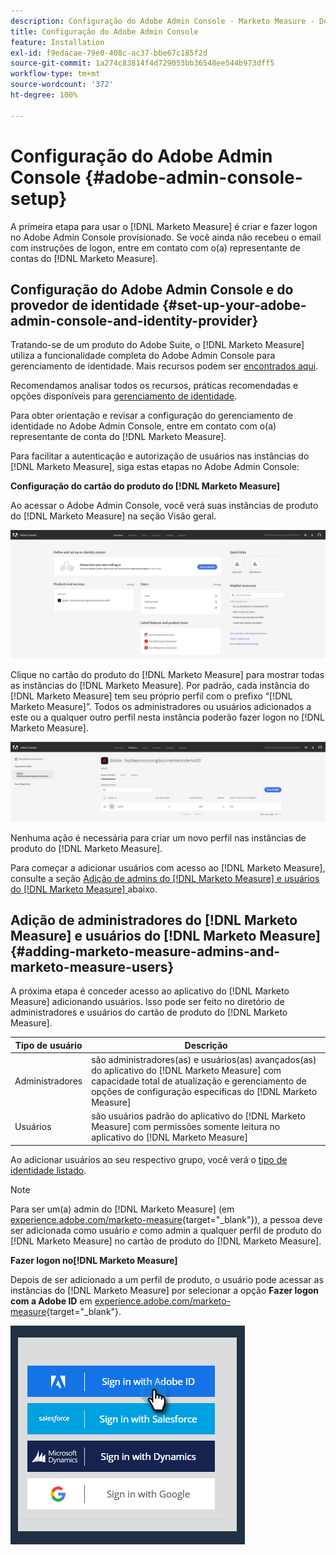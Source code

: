 ```yaml
---
description: Configuração do Adobe Admin Console - Marketo Measure - Documentação do produto
title: Configuração do Adobe Admin Console
feature: Installation
exl-id: f9edacae-79e0-408c-ac37-bbe67c185f2d
source-git-commit: 1a274c83814f4d729053bb36548ee544b973dff5
workflow-type: tm+mt
source-wordcount: '372'
ht-degree: 100%

---
```


# Configuração do Adobe Admin Console {#adobe-admin-console-setup}

A primeira etapa para usar o [!DNL Marketo Measure] é criar e fazer logon no Adobe Admin Console provisionado. Se você ainda não recebeu o email com instruções de logon, entre em contato com o(a) representante de contas do [!DNL Marketo Measure].

## Configuração do Adobe Admin Console e do provedor de identidade {#set-up-your-adobe-admin-console-and-identity-provider}

Tratando-se de um produto do Adobe Suite, o [!DNL Marketo Measure] utiliza a funcionalidade completa do Adobe Admin Console para gerenciamento de identidade. Mais recursos podem ser [encontrados aqui](https://helpx.adobe.com/br/enterprise/using/admin-console.html).

Recomendamos analisar todos os recursos, práticas recomendadas e opções disponíveis para [gerenciamento de identidade](https://helpx.adobe.com/br/enterprise/using/set-up-identity.html).

Para obter orientação e revisar a configuração do gerenciamento de identidade no Adobe Admin Console, entre em contato com o(a) representante de conta do [!DNL Marketo Measure].

Para facilitar a autenticação e autorização de usuários nas instâncias do [!DNL Marketo Measure], siga estas etapas no Adobe Admin Console:

**Configuração do cartão do produto do [!DNL Marketo Measure]**

Ao acessar o Adobe Admin Console, você verá suas instâncias de produto do [!DNL Marketo Measure] na seção Visão geral.

![](assets/adobe-admin-console-setup-1.png)

Clique no cartão do produto do [!DNL Marketo Measure] para mostrar todas as instâncias do [!DNL Marketo Measure]. Por padrão, cada instância do [!DNL Marketo Measure] tem seu próprio perfil com o prefixo “[!DNL Marketo Measure]”. Todos os administradores ou usuários adicionados a este ou a qualquer outro perfil nesta instância poderão fazer logon no [!DNL Marketo Measure].

![](assets/adobe-admin-console-setup-2.png)

Nenhuma ação é necessária para criar um novo perfil nas instâncias de produto do [!DNL Marketo Measure].

Para começar a adicionar usuários com acesso ao [!DNL Marketo Measure], consulte a seção [Adição de admins do  [!DNL Marketo Measure]  e usuários do  [!DNL Marketo Measure] ](#adding-marketo-measure-admins-and-marketo-measure-users) abaixo.

## Adição de administradores do [!DNL Marketo Measure] e usuários do [!DNL Marketo Measure] {#adding-marketo-measure-admins-and-marketo-measure-users}

A próxima etapa é conceder acesso ao aplicativo do [!DNL Marketo Measure] adicionando usuários. Isso pode ser feito no diretório de administradores e usuários do cartão de produto do [!DNL Marketo Measure].

| Tipo de usuário | Descrição |
|---|---|
| Administradores | são administradores(as) e usuários(as) avançados(as) do aplicativo do [!DNL Marketo Measure] com capacidade total de atualização e gerenciamento de opções de configuração específicas do [!DNL Marketo Measure] |
| Usuários | são usuários padrão do aplicativo do [!DNL Marketo Measure] com permissões somente leitura no aplicativo do [!DNL Marketo Measure] |

Ao adicionar usuários ao seu respectivo grupo, você verá o [tipo de identidade listado](https://helpx.adobe.com/br/enterprise/using/set-up-identity.html).

>[!NOTE]
>
>Para ser um(a) admin do [!DNL Marketo Measure] (em [experience.adobe.com/marketo-measure](https://experience.adobe.com/marketo-measure){target="_blank"}), a pessoa deve ser adicionada como usuário _e_ como admin a qualquer perfil de produto do [!DNL Marketo Measure] no cartão de produto do [!DNL Marketo Measure].

**Fazer logon no[!DNL Marketo Measure]**

Depois de ser adicionado a um perfil de produto, o usuário pode acessar as instâncias do [!DNL Marketo Measure] por selecionar a opção **Fazer logon com a Adobe ID** em [experience.adobe.com/marketo-measure](https://experience.adobe.com/marketo-measure){target="_blank"}.

![](assets/adobe-admin-console-setup-3.png)
